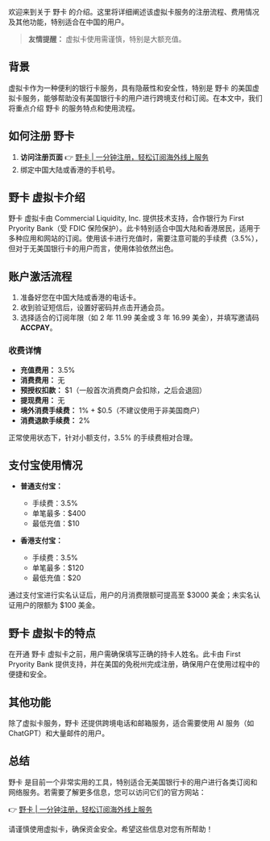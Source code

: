 欢迎来到关于 野卡 的介绍。这里将详细阐述该虚拟卡服务的注册流程、费用情况及其他功能，特别适合在中国的用户。

> **友情提醒：** 虚拟卡使用需谨慎，特别是大额充值。

## 背景

虚拟卡作为一种便利的银行卡服务，具有隐蔽性和安全性，特别是 野卡 的美国虚拟卡服务，能够帮助没有美国银行卡的用户进行跨境支付和订阅。在本文中，我们将重点介绍 野卡 的服务特点和使用流程。

## 如何注册 野卡

1. **访问注册页面** 👉 [野卡 | 一分钟注册，轻松订阅海外线上服务](https://bit.ly/bewildcard)
2. 绑定中国大陆或香港的手机号。

## 野卡 虚拟卡介绍

野卡 虚拟卡由 Commercial Liquidity, Inc. 提供技术支持，合作银行为 First Pryority Bank（受 FDIC 保险保护）。此卡特别适合中国大陆和香港居民，适用于多种应用和网站的订阅。使用该卡进行充值时，需要注意可能的手续费（3.5%），但对于无美国银行卡的用户而言，使用体验依然出色。

## 账户激活流程

1. 准备好您在中国大陆或香港的电话卡。
2. 收到验证短信后，设置好密码并点击开通会员。
3. 选择适合的订阅年限（如 2 年 11.99 美金或 3 年 16.99 美金），并填写邀请码 **ACCPAY**。

### 收费详情

- **充值费用：** 3.5%
- **消费费用：** 无
- **预授权扣款：** $1（一般首次消费商户会扣除，之后会退回）
- **提现费用：** 无
- **境外消费手续费：** 1% + $0.5（不建议使用于非美国商户）
- **消费退款手续费：** 2%

正常使用状态下，针对小额支付，3.5% 的手续费相对合理。

## 支付宝使用情况

- **普通支付宝：**
  - 手续费：3.5%
  - 单笔最多：$400
  - 最低充值：$10
  
- **香港支付宝：**
  - 手续费：3.5%
  - 单笔最多：$120
  - 最低充值：$20
  
通过支付宝进行实名认证后，用户的月消费限额可提高至 $3000 美金；未实名认证用户的限额为 $100 美金。

## 野卡 虚拟卡的特点

在开通 野卡 虚拟卡之前，用户需确保填写正确的持卡人姓名。此卡由 First Pryority Bank 提供支持，并在美国的免税州完成注册，确保用户在使用过程中的便捷和安全。

## 其他功能

除了虚拟卡服务，野卡 还提供跨境电话和邮箱服务，适合需要使用 AI 服务（如 ChatGPT）和大量邮件的用户。 

## 总结

野卡 是目前一个非常实用的工具，特别适合无美国银行卡的用户进行各类订阅和网络服务。若需要了解更多信息，您可以访问它们的官方网站：

👉 [野卡 | 一分钟注册，轻松订阅海外线上服务](https://bit.ly/bewildcard)

请谨慎使用虚拟卡，确保资金安全。希望这些信息对您有所帮助！